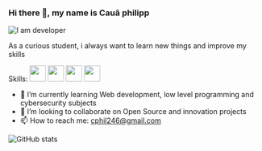 ### Hi there 👋, my name is Cauã philipp
![I am developer](https://i.pinimg.com/originals/e4/26/70/e426702edf874b181aced1e2fa5c6cde.gif)

As a curious student, i always want to learn new things and improve my skills

Skills: <img height="32" width="32" src="https://cdn.jsdelivr.net/npm/simple-icons@v6/icons/python.svg" /> <img height="32" width="32" src="https://cdn.jsdelivr.net/npm/simple-icons@v6/icons/django.svg" /> <img height="32" width="32" src="https://cdn.jsdelivr.net/npm/simple-icons@v6/icons/flask.svg" /> <img height="32" width="32" src="https://cdn.jsdelivr.net/npm/simple-icons@v6/icons/c.svg" /> 
 
- 🌱 I’m currently learning Web development, low level programming and cybersecurity subjects
- 👯 I’m looking to collaborate on Open Source and innovation projects 
- 📫 How to reach me: cphil246@gmail.com 


![GitHub stats](https://github-readme-stats.vercel.app/api?username=manophil&show_icons=true)  
